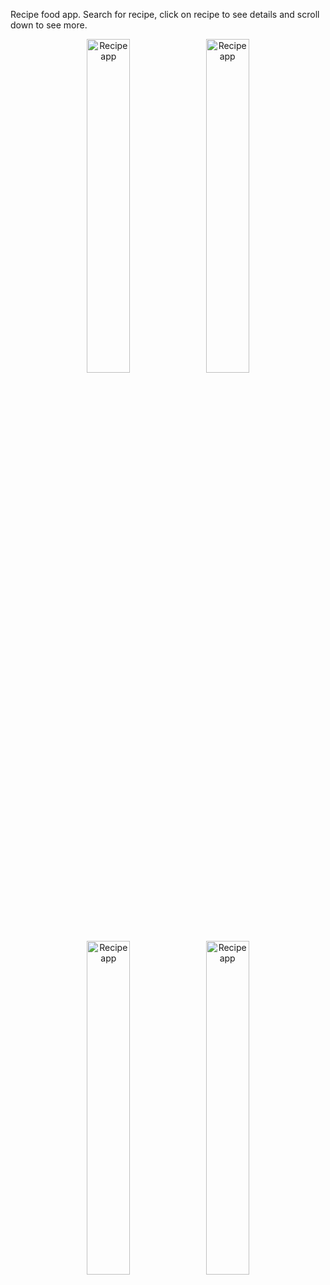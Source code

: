 Recipe food app. Search for recipe, click on recipe to see details and scroll down to see more.

<p align="center">
  <img src="./app/src/main/res/drawable/recipeapp.jpg" width="37%" alt="Recipeapp">
  <img src="./app/src/main/res/drawable/recipeapp2.jpg" width="37%" alt="Recipeapp">
  <img src="./app/src/main/res/drawable/recipeapp3.jpg" width="37%" alt="Recipeapp">
  <img src="./app/src/main/res/drawable/recipeapp4.jpg" width="37%" alt="Recipeapp">
</p>
